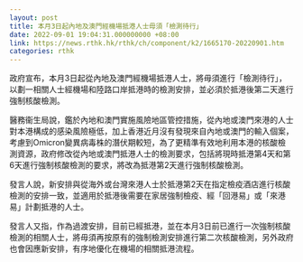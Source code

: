 ```yaml
---
layout: post
title: 本月3日起內地及澳門經機場抵港人士毋須「檢測待行」
date: 2022-09-01 19:04:31.000000000 +08:00
link: https://news.rthk.hk/rthk/ch/component/k2/1665170-20220901.htm
categories: rthk
---
```


政府宣布，本月3日起從內地及澳門經機場抵港人士，將毋須進行「檢測待行」，以劃一相關人士經機場和陸路口岸抵港時的檢測安排，並必須於抵港後第二天進行強制核酸檢測。
  
醫務衞生局說，鑑於內地和澳門實施風險地區管控措施，從內地或澳門來港的人士對本港構成的感染風險極低，加上香港近月沒有發現來自內地或澳門的輸入個案，考慮到Omicron變異病毒株的潛伏期較短，為了更精準有效地利用本港的核酸檢測資源，政府修改從內地或澳門抵港人士的檢測要求，包括將現時抵港第4天和第6天進行強制核酸檢測的要求，將改為抵港第2天進行強制核酸檢測。

發言人說，新安排與從海外或台灣來港人士於抵港第2天在指定檢疫酒店進行核酸檢測的安排一致，並適用於抵港後需要在家居強制檢疫、經「回港易」或「來港易」計劃抵港的人士。
 
發言人又指，作為過渡安排，目前已經抵港，並在本月3日前已進行一次強制核酸檢測的相關人士，將毋須再按原有的強制檢測安排進行第二次核酸檢測，另外政府也會因應新安排，有序地優化在機場的相關抵港流程。
